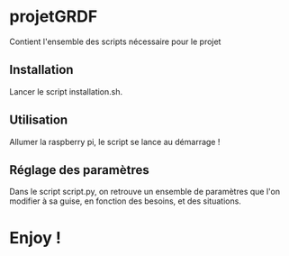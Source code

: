 # projetGRDF
Contient l'ensemble des scripts nécessaire pour le projet

## Installation
Lancer le script installation.sh.

## Utilisation
Allumer la raspberry pi, le script se lance au démarrage !

## Réglage des paramètres
Dans le script script.py, on retrouve un ensemble de paramètres que l'on modifier à sa guise, en fonction des besoins, et des situations.

# Enjoy !
